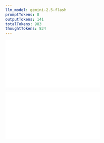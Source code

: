 ```yaml
---
llm_model: gemini-2.5-flash
promptTokens: 8
outputTokens: 141
totalTokens: 983
thoughtTokens: 834
---
```


![@](steps/prompt.55b66e4a.md)

![@](steps/response.d57bc2e6.md)